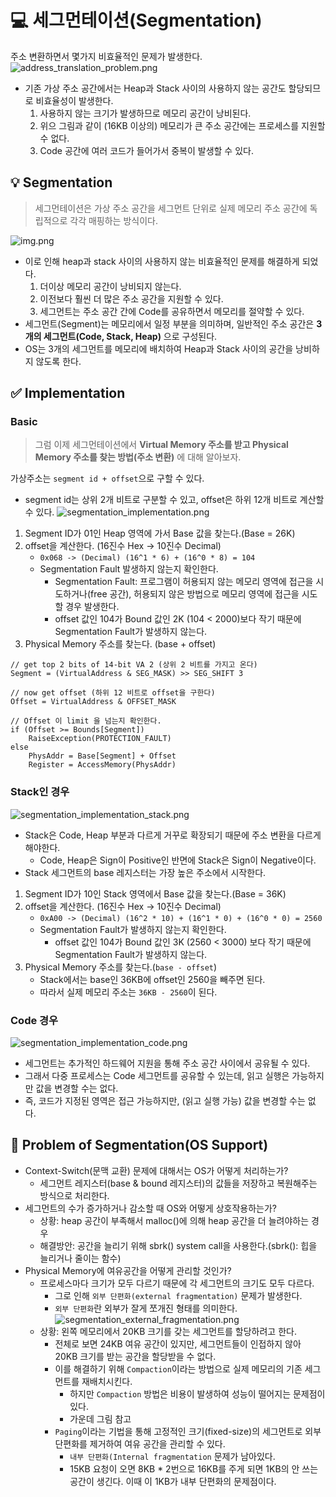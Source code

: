 # 💻 세그먼테이션(Segmentation)
주소 변환하면서 몇가지 비효율적인 문제가 발생한다.
![address_translation_problem.png](../res/address_translation_problem.png)
- 기존 가상 주소 공간에서는 Heap과 Stack 사이의 사용하지 않는 공간도 할당되므로 비효율성이 발생한다.
  1. 사용하지 않는 크기가 발생하므로 메모리 공간이 낭비된다.
  2. 위으 그림과 같이 (16KB 이상의) 메모리가 큰 주소 공간에는 프로세스를 지원할 수 없다.
  3. Code 공간에 여러 코드가 들어가서 중복이 발생할 수 있다.

## 💡 Segmentation
> 세그먼테이션은 가상 주소 공간을 세그먼트 단위로 실제 메모리 주소 공간에 독립적으로 각각 매핑하는 방식이다.  

![img.png](../res/basic_segmentation.png)
- 이로 인해 heap과 stack 사이의 사용하지 않는 비효율적인 문제를 해결하게 되었다.
  1. 더이상 메모리 공간이 낭비되지 않는다.
  2. 이전보다 훨씬 더 많은 주소 공간을 지원할 수 있다.
  3. 세그먼트는 주소 공간 간에 Code를 공유하면서 메모리를 절약할 수 있다.
- 세그먼트(Segment)는 메모리에서 일정 부분을 의미하며, 일반적인 주소 공간은 **3개의 세그먼트(Code, Stack, Heap)** 으로 구성된다.
- OS는 3개의 세그먼트를 메모리에 배치하여 Heap과 Stack 사이의 공간을 낭비하지 않도록 한다.

## ✅ Implementation
### Basic
> 그럼 이제 세그먼테이션에서 **Virtual Memory 주소를 받고 Physical Memory 주소를 찾는 방법(주소 변환)** 에 대해 알아보자.

가상주소는 `segment id + offset`으로 구할 수 있다.
- segment id는 상위 2개 비트로 구분할 수 있고, offset은 하위 12개 비트로 계산할 수 있다.
![segmentation_implementation.png](../res/segmentation_implementation.png)
1. Segment ID가 01인 Heap 영역에 가서 Base 값을 찾는다.(Base = 26K)
2. offset을 계산한다. (16진수 Hex -> 10진수 Decimal)
   - `0x068 -> (Decimal) (16^1 * 6) + (16^0 * 8) = 104`
   - Segmentation Fault 발생하지 않는지 확인한다.
     - Segmentation Fault: 프로그램이 허용되지 않는 메모리 영역에 접근을 시도하거나(free 공간), 허용되지 않은 방법으로 메모리 영역에 접근을 시도할 경우 발생한다.
     - offset 값인 104가 Bound 값인 2K (104 < 2000)보다 작기 때문에 Segmentation Fault가 발생하지 않는다.
3. Physical Memory 주소를 찾는다. (base + offset) 
```text
// get top 2 bits of 14-bit VA 2 (상위 2 비트를 가지고 온다)
Segment = (VirtualAddress & SEG_MASK) >> SEG_SHIFT 3

// now get offset (하위 12 비트로 offset을 구한다)
Offset = VirtualAddress & OFFSET_MASK

// Offset 이 limit 을 넘는지 확인한다.
if (Offset >= Bounds[Segment])
    RaiseException(PROTECTION_FAULT)
else
    PhysAddr = Base[Segment] + Offset
    Register = AccessMemory(PhysAddr)
```

### Stack인 경우
![segmentation_implementation_stack.png](../res/segmentation_implementation_stack.png)
- Stack은 Code, Heap 부분과 다르게 거꾸로 확장되기 때문에 주소 변환을 다르게 해야한다.
  - Code, Heap은 Sign이 Positive인 반면에 Stack은 Sign이 Negative이다.
- Stack 세그먼트의 base 레지스터는 가장 높은 주소에서 시작한다.
1. Segment ID가 10인 Stack 영역에서 Base 값을 찾는다.(Base = 36K)
2. offset을 계산한다. (16진수 Hex -> 10진수 Decimal)
   - `0xA00 -> (Decimal) (16^2 * 10) + (16^1 * 0) + (16^0 * 0) = 2560`
   - Segmentation Fault가 발생하지 않는지 확인한다.
     - offset 값인 104가 Bound 값인 3K (2560 < 3000) 보다 작기 때문에 Segmentation Fault가 발생하지 않는다.
3. Physical Memory 주소를 찾는다.(`base - offset`)
   - Stack에서는 base인 36KB에 offset인 2560을 빼주면 된다.
   - 따라서 실제 메모리 주소는 `36KB - 2560`이 된다.

### Code 경우
![segmentation_implementation_code.png](../res/segmentation_implementation_code.png)
- 세그먼트는 추가적인 하드웨어 지원을 통해 주소 공간 사이에서 공유될 수 있다.
- 그래서 다중 프로세스는 Code 세그먼트를 공유할 수 있는데, 읽고 실행은 가능하지만 값을 변경할 수는 없다.
- 즉, 코드가 지정된 영역은 접근 가능하지만, (읽고 실행 가능) 값을 변경할 수는 없다.

## 🤔 Problem of Segmentation(OS Support)
- Context-Switch(문맥 교환) 문제에 대해서는 OS가 어떻게 처리하는가?
  - 세그먼트 레지스터(base & bound 레지스터)의 값들을 저장하고 복원해주는 방식으로 처리한다.
- 세그먼트의 수가 증가하거나 감소할 때 OS와 어떻게 상호작용하는가?
  - 상황: heap 공간이 부족해서 malloc()에 의해 heap 공간을 더 늘려야하는 경우
  - 해결방안: 공간을 늘리기 위해 sbrk() system call을 사용한다.(sbrk(): 힙을 늘리거나 줄이는 함수)
- Physical Memory에 여유공간을 어떻게 관리할 것인가?
  - 프로세스마다 크기가 모두 다르기 때문에 각 세그먼트의 크기도 모두 다르다.
    - 그로 인해 `외부 단편화(external fragmentation)` 문제가 발생한다.
    - `외부 단편화`란 외부가 잘게 쪼개진 형태를 의미한다.
    ![segmentation_external_fragmentation.png](../res/segmentation_external_fragmentation.png)
  - 상황: 왼쪽 메모리에서 20KB 크기를 갖는 세그먼트를 할당하려고 한다.
    - 전체로 보면 24KB 여유 공간이 있지만, 세그먼트들이 인접하지 않아 20KB 크기를 받는 공간을 할당받을 수 없다.
    - 이를 해결하기 위해 `Compaction`이라는 방법으로 실제 메모리의 기존 세그먼트를 재배치시킨다.
      - 하지만 `Compaction` 방법은 비용이 발생하여 성능이 떨어지는 문제점이 있다.
      - 가운데 그림 참고
    - `Paging`이라는 기법을 통해 고정적인 크기(fixed-size)의 세그먼트로 외부 단편화를 제거하여 여유 공간을 관리할 수 있다.
      - `내부 단편화(Internal fragmentation` 문제가 남아있다.
      - 15KB 요청이 오면 8KB * 2번으로 16KB를 주게 되면 1KB의 안 쓰는 공간이 생긴다. 이때 이 1KB가 내부 단편화의 문제점이다.